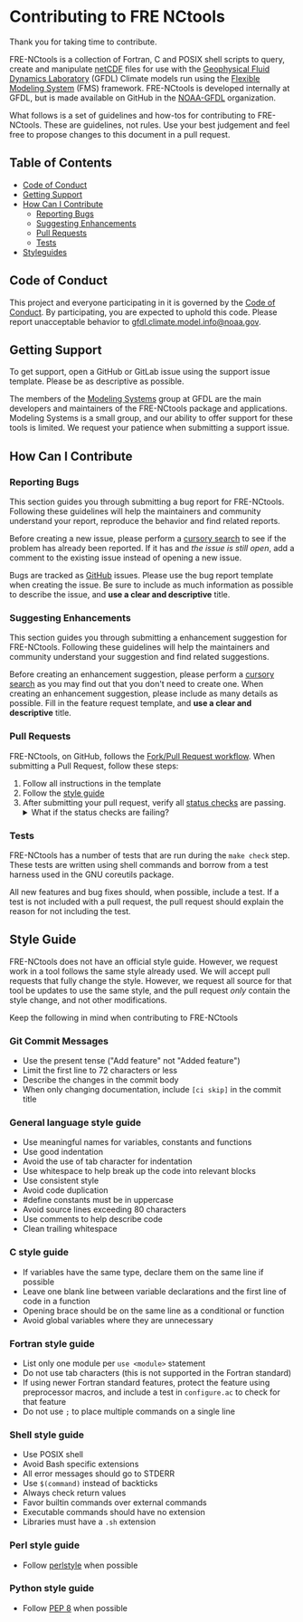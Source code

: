 # Contributing to FRE NCtools

Thank you for taking time to contribute.

FRE-NCtools is a collection of Fortran, C and POSIX shell scripts to query,
create and manipulate [netCDF](https://www.unidata.ucar.edu/software/netcdf/)
files for use with the [Geophysical Fluid Dynamics Laboratory](https://www.gfdl.noaa.gov)
(GFDL) Climate models run using the [Flexible Modeling System](https://www.gfdl.noaa.gov/fms)
(FMS) framework.  FRE-NCtools is developed internally at GFDL, but is made
available on GitHub in the [NOAA-GFDL](https://github.com/NOAA-GFDL)
organization.

What follows is a set of guidelines and how-tos for contributing to
FRE-NCtools. These are guidelines, not rules.  Use your best judgement
and feel free to propose changes to this document in a pull request.

## Table of Contents

* [Code of Conduct](#code-of-conduct)
* [Getting Support](#getting-support)
* [How Can I Contribute](#how-can-i-contribute)
  * [Reporting Bugs](#reporting-bugs)
  * [Suggesting Enhancements](#suggesting-enhancements)
  * [Pull Requests](#pull-requests)
  * [Tests](#tests)
* [Styleguides](#styleguides)

## Code of Conduct

This project and everyone participating in it is governed by the [Code
of Conduct](CODE_OF_CONDUCT.md). By participating, you are expected to
uphold this code. Please report unacceptable behavior to
[gfdl.climate.model.info@noaa.gov](mailto:gfdl.climate.model.info@noaa.gov).

## Getting Support

To get support, open a GitHub or GitLab issue using the support issue
template. Please be as descriptive as possible.

The members of the [Modeling
Systems](https://www.gfdl.noaa.gov/modeling-systems) group at GFDL are
the main developers and maintainers of the FRE-NCtools package and
applications.  Modeling Systems is a small group, and our ability to
offer support for these tools is limited.  We request your patience
when submitting a support issue.

## How Can I Contribute

### Reporting Bugs

This section guides you through submitting a bug report for
FRE-NCtools. Following these guidelines will help the maintainers and
community understand your report, reproduce the behavior and find
related reports.

Before creating a new issue, please perform a [cursory
search](https://github.com/search?q=+is%3Aissue+repo%3ANOAA-GFDL%2FFRE-NCtools&type=issue)
to see if the problem has already been reported.  If it has and *the
issue is still open*, add a comment to the existing issue instead of
opening a new issue.

Bugs are tracked as
[GitHub](https://help.github.com/en/articles/about-issues) issues.
Please use the bug report template when creating the issue.  Be sure
to include as much information as possible to describe the issue, and
**use a clear and descriptive** title.

### Suggesting Enhancements

This section guides you through submitting a enhancement suggestion
for FRE-NCtools. Following these guidelines will help the maintainers
and community understand your suggestion and find related suggestions.

Before creating an enhancement suggestion, please perform a [cursory
search](https://github.com/search?q=+is%3Aissue+repo%3ANOAA-GFDL%2FFRE-NCtools&type=issue)
as you may find out that you don't need to create one.  When creating
an enhancement suggestion, please include as many details as possible.
Fill in the feature request template, and **use a clear and
descriptive** title.

### Pull Requests

FRE-NCtools, on GitHub, follows the [Fork/Pull Request
workflow](https://guides.github.com/activities/forking/).  When
submitting a Pull Request, follow these steps:

1. Follow all instructions in the template
1. Follow the [style guide](#style-guide)
1. After submitting your pull request, verify all [status
   checks](https://help.github.com/articles/about-status-checks/) are
   passing.
   <details>
      <summary>What if the status checks are failing?</summary>
      If a status check is failing, and you believe it is unrelated to
      your change, please leave a comment on the pull request why you
      believe the failure is unrelated.  A maintainer will re-run the
      status check.
   </details>

### Tests

FRE-NCtools has a number of tests that are run during the `make check`
step.  These tests are written using shell commands and borrow from a
test harness used in the GNU coreutils package.

All new features and bug fixes should, when possible, include a test.
If a test is not included with a pull request, the pull request should
explain the reason for not including the test.

## Style Guide

FRE-NCtools does not have an official style guide.  However, we
request work in a tool follows the same style already used.  We will
accept pull requests that fully change the style.  However, we request
all source for that tool be updates to use the same style, and the
pull request *only* contain the style change, and not other
modifications.

Keep the following in mind when contributing to FRE-NCtools

### Git Commit Messages

* Use the present tense ("Add feature" not "Added feature")
* Limit the first line to 72 characters or less
* Describe the changes in the commit body
* When only changing documentation, include `[ci skip]` in the commit title

### General language style guide

* Use meaningful names for variables, constants and functions
* Use good indentation
* Avoid the use of tab character for indentation
* Use whitespace to help break up the code into relevant blocks
* Use consistent style
* Avoid code duplication
* #define constants must be in uppercase
* Avoid source lines exceeding 80 characters
* Use comments to help describe code
* Clean trailing whitespace

### C style guide

* If variables have the same type, declare them on the same line if
  possible
* Leave one blank line between variable declarations and the first
  line of code in a function
* Opening brace should be on the same line as a conditional or
  function
* Avoid global variables where they are unnecessary

### Fortran style guide

* List only one module per `use <module>` statement
* Do not use tab characters (this is not supported in the Fortran
  standard)
* If using newer Fortran standard features, protect the feature using
  preprocessor macros, and include a test in `configure.ac` to check
  for that feature
* Do not use `;` to place multiple commands on a single line

### Shell style guide

* Use POSIX shell
* Avoid Bash specific extensions
* All error messages should go to STDERR
* Use `$(command)` instead of backticks
* Always check return values
* Favor builtin commands over external commands
* Executable commands should have no extension
* Libraries must have a `.sh` extension

### Perl style guide

* Follow [perlstyle](https://perldoc.perl.org/perlstyle.html) when possible

### Python style guide

* Follow [PEP 8](https://www.python.org/dev/peps/pep-0008/) when possible
